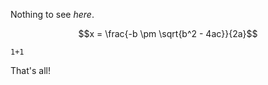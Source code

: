 Nothing to see _here_.

$$x = \frac{-b \pm \sqrt{b^2 - 4ac}}{2a}$$

```eval-js
1+1
```

That's all!
